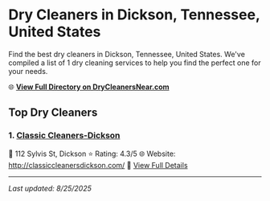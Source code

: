 # Dry Cleaners in Dickson, Tennessee, United States

Find the best dry cleaners in Dickson, Tennessee, United States. We've compiled a list of 1 dry cleaning services to help you find the perfect one for your needs.

🌐 **[View Full Directory on DryCleanersNear.com](https://drycleanersnear.com/city/US/Tennessee/Dickson)**

## Top Dry Cleaners

### 1. [Classic Cleaners-Dickson](https://drycleanersnear.com/dryCleaner/6861efad6d1fa2e11f513c6a/classic-cleaners-dickson)
📍 112 Sylvis St, Dickson
⭐ Rating: 4.3/5
🌐 Website: http://classiccleanersdickson.com/
🔗 [View Full Details](https://drycleanersnear.com/dryCleaner/6861efad6d1fa2e11f513c6a/classic-cleaners-dickson)


---

*Last updated: 8/25/2025*
